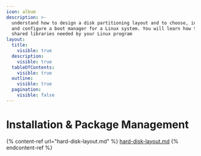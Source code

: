 ```yaml
---
icon: album
description: >-
  understand how to design a disk partitioning layout and to choose, install,
  and configure a boot manager for a Linux system. You will learn how to manage
  shared libraries needed by your Linux program
layout:
  title:
    visible: true
  description:
    visible: true
  tableOfContents:
    visible: true
  outline:
    visible: true
  pagination:
    visible: false
---
```


# Installation & Package Management

{% content-ref url="hard-disk-layout.md" %}
[hard-disk-layout.md](hard-disk-layout.md)
{% endcontent-ref %}


